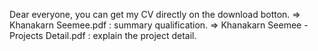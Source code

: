 Dear everyone,  you can get my CV directly on the download botton.
 => Khanakarn Seemee.pdf : summary qualification.
 => Khanakarn Seemee - Projects Detail.pdf : explain the project detail.
